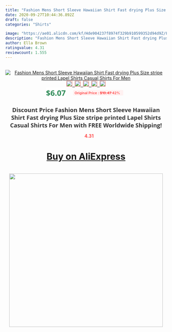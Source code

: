 ```yaml
---
title: "Fashion Mens Short Sleeve Hawaiian Shirt Fast drying Plus Size stripe printed Lapel Shirts Casual Shirts For Men"
date: 2020-09-27T10:44:36.892Z
draft: false
categories: "Shirts"

image: "https://ae01.alicdn.com/kf/Hde904237f8974f329b910599352d94d9Z/Fashion-Mens-Short-Sleeve-Hawaiian-Shirt-Fast-drying-Plus-Size-stripe-printed-Lapel-Shirts-Casual-Shirts.jpg"
description: "Fashion Mens Short Sleeve Hawaiian Shirt Fast drying Plus Size stripe printed Lapel Shirts Casual Shirts For Men"
author: Ella Brown
ratingvalue: 4.31
reviewcount: 1.555
---
```

<br>
<div style="text-align: center;">
<a href="https://s.click.aliexpress.com/e/_AANWhX" target="_blank" rel="nofollow noopener noreferrer"><img alt="Fashion Mens Short Sleeve Hawaiian Shirt Fast drying Plus Size stripe printed Lapel Shirts Casual Shirts For Men" class="magnifier-image" src="https://ae01.alicdn.com/kf/Hde904237f8974f329b910599352d94d9Z/Fashion-Mens-Short-Sleeve-Hawaiian-Shirt-Fast-drying-Plus-Size-stripe-printed-Lapel-Shirts-Casual-Shirts.jpg_640x640.jpg">
<br>
<img style="border:1px solid salmon" src="https://ae01.alicdn.com/kf/Hde904237f8974f329b910599352d94d9Z/Fashion-Mens-Short-Sleeve-Hawaiian-Shirt-Fast-drying-Plus-Size-stripe-printed-Lapel-Shirts-Casual-Shirts.jpg_120x120.jpg">&nbsp;&nbsp;<img style="border:1px solid salmon" src="https://ae01.alicdn.com/kf/H8dad6e6c2373443aac612064aed97e9dS/Fashion-Mens-Short-Sleeve-Hawaiian-Shirt-Fast-drying-Plus-Size-stripe-printed-Lapel-Shirts-Casual-Shirts.jpg_120x120.jpg">&nbsp;&nbsp;<img style="border:1px solid salmon" src="https://ae01.alicdn.com/kf/H3069d825ba784ac98e37fb1ca7c93b39u/Fashion-Mens-Short-Sleeve-Hawaiian-Shirt-Fast-drying-Plus-Size-stripe-printed-Lapel-Shirts-Casual-Shirts.jpg_120x120.jpg">&nbsp;&nbsp;<img style="border:1px solid salmon" src="https://ae01.alicdn.com/kf/H2d9db96a75964d359f68c9b240a0f5965/Fashion-Mens-Short-Sleeve-Hawaiian-Shirt-Fast-drying-Plus-Size-stripe-printed-Lapel-Shirts-Casual-Shirts.jpg_120x120.jpg">&nbsp;&nbsp;<img style="border:1px solid salmon" src="https://ae01.alicdn.com/kf/H4ddae8aab2764abba1f7fb5426a86f24e/Fashion-Mens-Short-Sleeve-Hawaiian-Shirt-Fast-drying-Plus-Size-stripe-printed-Lapel-Shirts-Casual-Shirts.jpg_120x120.jpg"></a></div><br0>
<div style="text-align: center;"><span style="background-color: white; border: 0px; box-sizing: border-box; color: seagreen; display: inline-block; font-family: &quot;open sans&quot; , &quot;arial&quot; , &quot;helvetica&quot; , sans-serif , &quot;heiti&quot;; font-size: 24px; font-stretch: inherit; font-weight: 700; line-height: inherit; margin: 0px 10px 0px 0px; padding: 0px; vertical-align: middle;">$6.07 </span>
<span style="background: rgb(255 , 241 , 241); border-radius: 3px; border: 0px; box-sizing: border-box; color: #ff4747; display: inline-block; font-family: inherit; font-size: 12px; font-stretch: inherit; font-style: inherit; font-variant: inherit; font-weight: 600; line-height: inherit; margin: 0px; padding: 2px 5px; transform: scale(0.9); vertical-align: middle;">Original Price : <b style="text-decoration: line-through;">$10.47 </b> 42%&nbsp;&nbsp;</span></div>
<h1 style="color: #333333; display: inline-block; font-family: &quot;open sans&quot; , &quot;arial&quot; , &quot;helvetica&quot; , sans-serif , &quot;heiti&quot;; font-size: 18px; font-stretch: inherit; font-weight: 700; text-align: center;">Discount Price Fashion Mens Short Sleeve Hawaiian Shirt Fast drying Plus Size stripe printed Lapel Shirts Casual Shirts For Men with FREE Worldwide Shipping!</h1>
<div style="color: #ff4747; text-align: center;">
<img src="https://4.bp.blogspot.com/-M0ZcTcb-5uY/XleCXlxnR4I/AAAAAAAAAEc/OrjgMkXV1oMQFaCRZj5HQwOCBcu3w1FegCPcBGAYYCw/s1600/star.png" style="height: 15px;">&nbsp;<b>4.31</b></div>
<div class="button_cont" align="center"><a class="buynow_a" href="https://s.click.aliexpress.com/e/_AANWhX" target="_blank" rel="nofollow noopener noreferrer"><H1>Buy on AliExpress</H1></a></div><br>
<div class="separator" style="clear: both; text-align: center;">
<img src="https://lh3.googleusercontent.com/-pTy5HemUv9M/XlePHvY0dAI/AAAAAAAAAE4/0nX5iRUoIWY8eMW9Dpxeirr157OZliDIgCLcBGAsYHQ/s1600/badge.gif" width="480">
</div>
